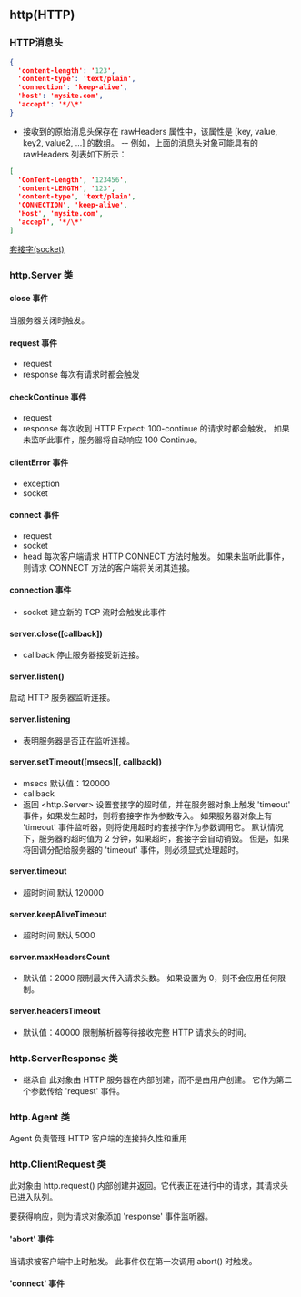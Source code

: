 ## http(HTTP)

### HTTP消息头
```json
{ 
  'content-length': '123',
  'content-type': 'text/plain',
  'connection': 'keep-alive',
  'host': 'mysite.com',
  'accept': '*/\*'
}
```
- 接收到的原始消息头保存在 rawHeaders 属性中，该属性是 [key, value, key2, value2, ...] 的数组。
-- 例如，上面的消息头对象可能具有的 rawHeaders 列表如下所示：
```json
[ 
  'ConTent-Length', '123456',
  'content-LENGTH', '123',
  'content-type', 'text/plain',
  'CONNECTION', 'keep-alive',
  'Host', 'mysite.com',
  'accepT', '*/\*' 
]
```
[套接字(socket)](https://baike.baidu.com/item/%E5%A5%97%E6%8E%A5%E5%AD%97/9637606?fr=aladdin)
### http.Server 类
#### close 事件
当服务器关闭时触发。
#### request 事件
- request
- response
每次有请求时都会触发
#### checkContinue 事件
- request
- response
每次收到 HTTP Expect: 100-continue 的请求时都会触发。 如果未监听此事件，服务器将自动响应 100 Continue。
#### clientError 事件
- exception
- socket
#### connect 事件
- request
- socket
- head
每次客户端请求 HTTP CONNECT 方法时触发。 如果未监听此事件，则请求 CONNECT 方法的客户端将关闭其连接。
#### connection 事件
- socket
建立新的 TCP 流时会触发此事件

#### server.close([callback])
- callback
停止服务器接受新连接。
#### server.listen()
启动 HTTP 服务器监听连接。
#### server.listening
- <boolean> 表明服务器是否正在监听连接。
#### server.setTimeout([msecs][, callback])
- msecs <number> 默认值：120000
- callback <Function>
- 返回 <http.Server>
设置套接字的超时值，并在服务器对象上触发 'timeout' 事件，如果发生超时，则将套接字作为参数传入。
如果服务器对象上有 'timeout' 事件监听器，则将使用超时的套接字作为参数调用它。
默认情况下，服务器的超时值为 2 分钟，如果超时，套接字会自动销毁。 但是，如果将回调分配给服务器的 'timeout' 事件，则必须显式处理超时。
#### server.timeout
- <number> 超时时间  默认 120000
#### server.keepAliveTimeout
- <number> 超时时间 默认 5000
#### server.maxHeadersCount
- <number> 默认值：2000
限制最大传入请求头数。 如果设置为 0，则不会应用任何限制。
#### server.headersTimeout
- <number> 默认值：40000
限制解析器等待接收完整 HTTP 请求头的时间。

### http.ServerResponse 类
- 继承自 <stream>
此对象由 HTTP 服务器在内部创建，而不是由用户创建。 它作为第二个参数传给 'request' 事件。





### http.Agent 类
Agent 负责管理 HTTP 客户端的连接持久性和重用

### http.ClientRequest 类
此对象由 http.request() 内部创建并返回。它代表正在进行中的请求，其请求头已进入队列。 

要获得响应，则为请求对象添加 'response' 事件监听器。 
#### 'abort' 事件
当请求被客户端中止时触发。 此事件仅在第一次调用 abort() 时触发。

#### 'connect' 事件

